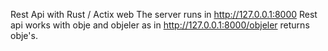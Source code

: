 Rest Api with Rust / Actix web
The server runs in http://127.0.0.1:8000
Rest api works with obje and objeler as in http://127.0.0.1:8000/objeler returns obje's. 